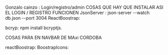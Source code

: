 Gonzalo cainzo : Login/registro/admin
COSAS QUE HAY QUE INSTALAR ASI EL LOGIN / REGISTRO FUNCIONEN
JsonServer : json-server --watch db.json --port 3004 
ReactBoostrap:

bcryp: npm install bcryptjs.


COSAS PARA EN NAVBAR DE MAxi CORDOBA

reactBoostrap:
BoostrapIcons: